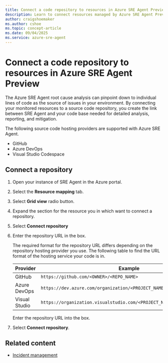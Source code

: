 ```yaml
---
title: Connect a code repository to resources in Azure SRE Agent Preview
description: Learn to connect resources managed by Azure SRE Agent Preview to a code repository for detailed root cause analysis and summary reports.
author: craigshoemaker
ms.author: cshoe
ms.topic: concept-article
ms.date: 09/04/2025
ms.service: azure-sre-agent
---
```


# Connect a code repository to resources in Azure SRE Agent Preview

The Azure SRE Agent root cause analysis can pinpoint down to individual lines of code as the source of issues in your environment. By connecting your monitored resources to a source code repository, you create the link between SRE Agent and your code base needed for detailed analysis, reporting, and mitigation.

The following source code hosting providers are supported with Azure SRE Agent.

* GitHub
* Azure DevOps
* Visual Studio Codespace

## Connect a repository

1. Open your instance of SRE Agent in the Azure portal.

1. Select the **Resource mapping** tab.

1. Select **Grid view** radio button.

1. Expand the section for the resource you in which want to connect a repository.

1. Select **Connect repository**

1. Enter the repository URL in the box.

    The required format for the repository URL differs depending on the repository hosting provider you use. The following table to find the URL format of the hosting service your code is in.

    | Provider | Example |
    |---|---|
    | GitHub | `https://github.com/<OWNER>/<REPO_NAME>` |
    | Azure DevOps | `https://dev.azure.com/organization/<PROJECT_NAME>/_git/<REPO_NAME>` |
    | Visual Studio | `https://organization.visualstudio.com/<PROJECT_NAME>/_git/<REPO_NAME>` |

    Enter the repository URL into the box.

1. Select **Connect repository**.

## Related content

* [Incident management](./incident-management.md)
